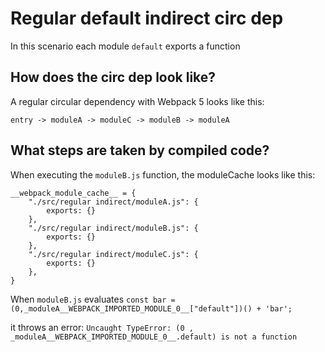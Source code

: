 # Regular default indirect circ dep

In this scenario each module `default` exports a function

## How does the circ dep look like?

A regular circular dependency with Webpack 5 looks like this:

```
entry -> moduleA -> moduleC -> moduleB -> moduleA
```

## What steps are taken by compiled code?

When executing the `moduleB.js` function, the moduleCache looks like this:

```
__webpack_module_cache__ = {
	"./src/regular indirect/moduleA.js": {
		exports: {}
	},
	"./src/regular indirect/moduleB.js": {
		exports: {}
	},
	"./src/regular indirect/moduleC.js": {
		exports: {}
	},
}
```

When `moduleB.js` evaluates `const bar = (0,_moduleA__WEBPACK_IMPORTED_MODULE_0__["default"])() + 'bar';`

it throws an error: `Uncaught TypeError: (0 , _moduleA__WEBPACK_IMPORTED_MODULE_0__.default) is not a function`